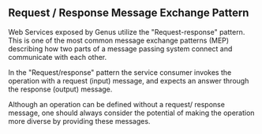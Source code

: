 ## Request / Response Message Exchange Pattern

Web Services exposed by Genus utilize the "Request-response" pattern. This is one of the most common message exchange patterns (MEP) describing how two parts of a message passing system connect and communicate with each other.

In the "Request/response" pattern the service consumer invokes the operation with a request (input) message, and expects an answer through the response (output) message.

Although an operation can be defined without a request/ response message, one should always consider the potential of making the operation more diverse by providing these messages.